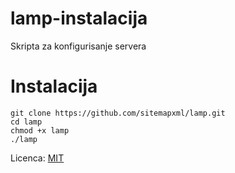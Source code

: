 # lamp-instalacija
Skripta za konfigurisanje servera

# Instalacija

```
git clone https://github.com/sitemapxml/lamp.git
cd lamp
chmod +x lamp
./lamp
```

Licenca: [MIT](https://github.com/sitemapxml/lamp/blob/master/LICENSE)

